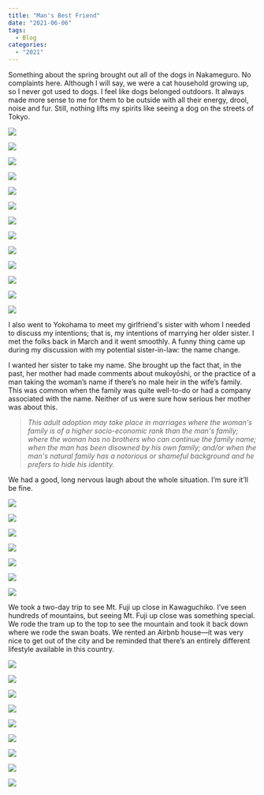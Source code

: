 ```yaml
---
title: "Man's Best Friend"
date: "2021-06-06"
tags: 
  - Blog
categories: 
  - "2021"
---
```


Something about the spring brought out all of the dogs in Nakameguro. No complaints here. Although I will say, we were a cat household growing up, so I never got used to dogs. I feel like dogs belonged outdoors. It always made more sense to me for them to be outside with all their energy, drool, noise and fur. Still, nothing lifts my spirits like seeing a dog on the streets of Tokyo.

![](images/DSCF0849-scaled.jpg)

![](images/DSCF0938-scaled.jpg)

![](images/DSCF0264-scaled.jpg)

![](images/DSCF0780.jpg)

![](images/DSCF0957.jpg)

![](images/DSCF0991.jpg)

![](images/DSCF0074.jpg)

![](images/DSCF0212.jpg)

![](images/DSCF0810.jpg)

![](images/IMG_4939_edit-scaled.jpg)

![](images/DSCF1313-scaled.jpg)

![](images/DSCF0785-scaled.jpg)

![](images/DSCF0767-scaled.jpg)

I also went to Yokohama to meet my girlfriend's sister with whom I needed to discuss my intentions; that is, my intentions of marrying her older sister. I met the folks back in March and it went smoothly. A funny thing came up during my discussion with my potential sister-in-law: the name change.

I wanted her sister to take my name. She brought up the fact that, in the past, her mother had made comments about mukoyōshi, or the practice of a man taking the woman’s name if there’s no male heir in the wife’s family. This was common when the family was quite well-to-do or had a company associated with the name. Neither of us were sure how serious her mother was about this.

> _This adult adoption may take place in marriages where the woman's family is of a higher socio-economic rank than the man's family; where the woman has no brothers who can continue the family name; when the man has been disowned by his own family; and/or when the man's natural family has a notorious or shameful background and he prefers to hide his identity._

We had a good, long nervous laugh about the whole situation. I’m sure it’ll be fine.

![](images/DSCF1152.jpg)

![](images/DSCF0747.jpg)

![](images/DSCF0065.jpg)

![](images/DSCF0053-scaled.jpg)

![](images/DSCF1064-scaled.jpg)

![](images/DSCF0386-scaled.jpg)

![](images/IMG_4882_edit-scaled.jpg)

We took a two-day trip to see Mt. Fuji up close in Kawaguchiko. I’ve seen hundreds of mountains, but seeing Mt. Fuji up close was something special. We rode the tram up to the top to see the mountain and took it back down where we rode the swan boats. We rented an Airbnb house—it was very nice to get out of the city and be reminded that there’s an entirely different lifestyle available in this country.

![](images/IMG_4233_edit.jpg)

![](images/IMG_4328_edit-scaled.jpg)

![](images/IMG_4251_edit.jpg)

![](images/IMG_4585_edit-scaled.jpg)

![](images/IMG_5030_edit-scaled.jpg)

![](images/IMG_4300_edit.jpg)

![](images/IMG_4266_edit-scaled.jpg)

![](images/IMG_4625_edit-scaled.jpg)

![](images/IMG_5065_edit-scaled.jpg)